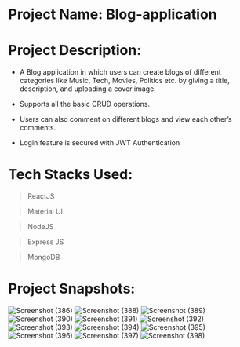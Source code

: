 # Project Name: Blog-application

# Project Description: 

- A Blog application in which users can create blogs of different categories like Music, Tech, Movies, Politics etc. by giving a title, description, and uploading a cover image.

- Supports all the basic CRUD operations.

- Users can also comment on different blogs and view each other’s comments.

- Login feature is secured with JWT Authentication

# Tech Stacks Used: 

> ReactJS

> Material UI

> NodeJS

> Express JS

> MongoDB

# Project Snapshots:


![Screenshot (386)](https://user-images.githubusercontent.com/86012156/187078057-d1babacd-10be-44e7-befc-06d7b161533c.png)
![Screenshot (388)](https://user-images.githubusercontent.com/86012156/187078055-15eca90f-ad78-4b90-aff8-1ff7ebbc3dae.png)
![Screenshot (389)](https://user-images.githubusercontent.com/86012156/187078052-1ff9f940-e5e3-4775-9552-ba664781bc33.png)
![Screenshot (390)](https://user-images.githubusercontent.com/86012156/187078050-06cb9ea6-8100-4397-967d-752730b4c6ac.png)
![Screenshot (391)](https://user-images.githubusercontent.com/86012156/187078046-47ed1f2b-0e2c-49b3-b604-0e1740266443.png)
![Screenshot (392)](https://user-images.githubusercontent.com/86012156/187078044-d5aa183a-5dea-4c73-943e-f9236a10887f.png)
![Screenshot (393)](https://user-images.githubusercontent.com/86012156/187078040-e6f36aa7-7359-42e9-996c-e188c6c03d89.png)
![Screenshot (394)](https://user-images.githubusercontent.com/86012156/187078071-8ddd81e8-3c55-4609-9610-9b8102c34254.png)
![Screenshot (395)](https://user-images.githubusercontent.com/86012156/187078069-72405f6b-6a60-476b-b931-8d7db53640c6.png)
![Screenshot (396)](https://user-images.githubusercontent.com/86012156/187078066-d2020640-d534-425d-b0dc-bdfc087c8ede.png)
![Screenshot (397)](https://user-images.githubusercontent.com/86012156/187078064-e3d23f55-dcbe-4fab-a9a7-96196c202193.png)
![Screenshot (398)](https://user-images.githubusercontent.com/86012156/187078060-1a75f788-fab3-46db-9e43-f76500b7851c.png)








